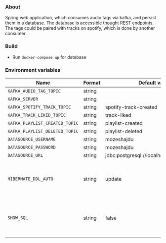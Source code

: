 ### About

Spring web application, which consumes audio tags via kafka, and persist them in a database. The database is accessible thought REST endpoints.
The tags could be paired with tracks on spotify, which is done by another consumer.

### Build

- Run `docker-compose up` for database

### Environment variables

| Name                                      | Format   | Default value                                      | Comment                                                    |
|-------------------------------------------|----------|----------------------------------------------------|------------------------------------------------------------|
| `KAFKA_AUDIO_TAG_TOPIC`                   | string   |                                                    |  |
| `KAFKA_SERVER`                            | string   |                                                    |  |
| `KAFKA_SPOTIFY_TRACK_TOPIC`               | string   | spotify-track-created                              |  |
| `KAFKA_TRACK_LIKED_TOPIC`                 | string   | track-liked                                        |  |
| `KAFKA_PLAYLIST_CREATED_TOPIC`            | string   | playlist-created                                   |  |
| `KAFKA_PLAYLIST_DELETED_TOPIC`            | string   | playlist-deleted                                   |  |
| `DATASOURCE_USERNAME`                     | string   | mozeshajdu                                         |  |
| `DATASOURCE_PASSWORD`                     | string   | mozeshajdu                                         |  |
| `DATASOURCE_URL`                          | string   | jdbc:postgresql://localhost:5432/audiotag          |  |
| `HIBERNATE_DDL_AUTO`                      | string   | update                                             | Options: validate, update, create, create-drop, none  |
| `SHOW_SQL`                                | string   | false                                              | Show sql queries on console. Only use it for development|
